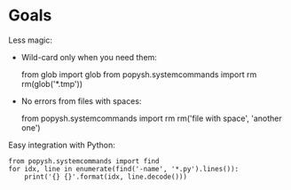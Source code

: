# Goals

Less magic:

- Wild-card only when you need them:

    from glob import glob
    from popysh.systemcommands import rm
    rm(glob('*.tmp'))

- No errors from files with spaces:

    from popysh.systemcommands import rm
    rm('file with space', 'another one')

Easy integration with Python:

    from popysh.systemcommands import find
    for idx, line in enumerate(find('-name', '*.py').lines()):
        print('{} {}'.format(idx, line.decode()))

